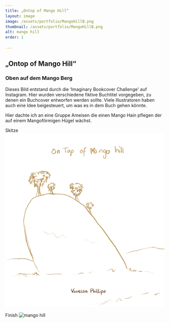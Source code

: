 ```yaml
---
title: „Ontop of Mango Hill“
layout: image
image: /assets/portfolio/MangoHillB.png
thumbnail: /assets/portfolio/MangoHillB.png
alt: mango hill
order: 1

---
```


## „Ontop of Mango Hill“

### Oben auf dem Mango Berg

Dieses Bild entstand durch die ‘Imaginary Bookcover Challenge' auf Instagram. Hier wurden verschiedene fiktive Buchtitel vorgegeben, zu denen ein Buchcover entworfen werden sollte.
Viele Illustratoren haben auch eine Idee beigesteuert, um was es in dem Buch gehen könnte.

Hier dachte ich an eine Gruppe Ameisen die einen Mango Hain pflegen der auf einem Mangoförmigen Hügel wächst.

Skitze
![mango hill](../assets/portfolio/MangoHillC.png)

Finish
![mango hill](../assets/portfolio/MangoHillA.png)
